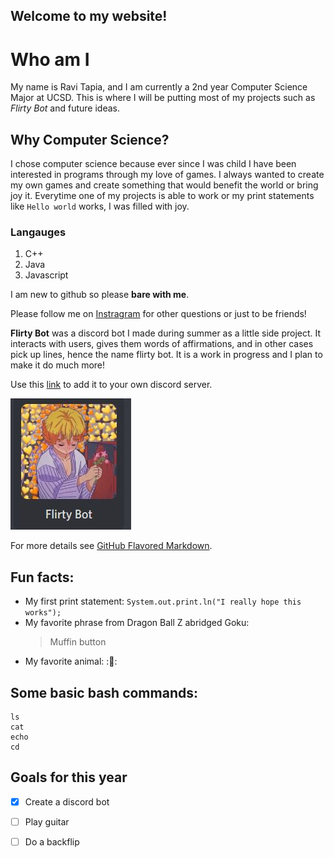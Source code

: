 ## Welcome to my website!

# Who am I
My name is Ravi Tapia, and I am currently a 2nd year Computer Science Major at UCSD. This is where I will be putting most of my projects such as _Flirty Bot_ and future ideas. 

## Why Computer Science? 

I chose computer science because ever since I was child I have been interested in programs through my love of games. I always wanted to create my own games
and create something that would benefit the world or bring joy it. Everytime one of my projects is able to work or my print statements like `Hello world` works, I was filled with joy.  

### Langauges
1. C++
2. Java
3. Javascript

I am new to github so please **bare with me**.

Please follow me on [Instragram](https://www.instagram.com/rravi.tpia/) for other questions or just to be friends!

**Flirty Bot** was a discord bot I made during summer as a little side project. It interacts with users, gives them words of affirmations, and in other cases pick up lines, hence the name flirty bot. It is a work in progress and I plan to make it do much more!

Use this [link](https://discord.com/oauth2/authorize?client_id=744971416096604191&permissions=0&scope=bot) to add it to your own discord server.

![Flirty bot image](Capture.JPG)

For more details see [GitHub Flavored Markdown](https://guides.github.com/features/mastering-markdown/).

## Fun facts:
- My first print statement: `System.out.print.ln("I really hope this works");`
- My favorite phrase from Dragon Ball Z abridged Goku:
    > Muffin button
- My favorite animal: ::dolphin::

## Some basic bash commands:
```
ls
cat
echo
cd
```

## Goals for this year
- [x] Create a discord bot
- [ ] Play guitar
- [ ] Do a backflip




